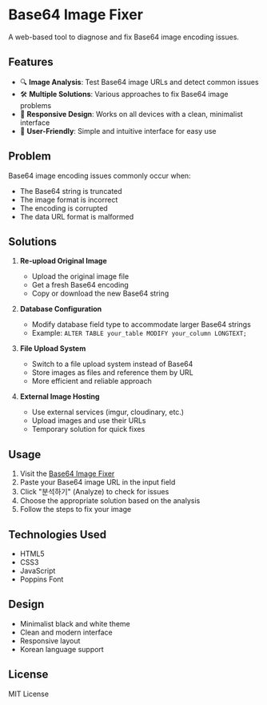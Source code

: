 # Base64 Image Fixer

A web-based tool to diagnose and fix Base64 image encoding issues.

## Features

- 🔍 **Image Analysis**: Test Base64 image URLs and detect common issues
- 🛠️ **Multiple Solutions**: Various approaches to fix Base64 image problems
- 📱 **Responsive Design**: Works on all devices with a clean, minimalist interface
- 🎯 **User-Friendly**: Simple and intuitive interface for easy use

## Problem

Base64 image encoding issues commonly occur when:
- The Base64 string is truncated
- The image format is incorrect
- The encoding is corrupted
- The data URL format is malformed

## Solutions

1. **Re-upload Original Image**
   - Upload the original image file
   - Get a fresh Base64 encoding
   - Copy or download the new Base64 string

2. **Database Configuration**
   - Modify database field type to accommodate larger Base64 strings
   - Example: `ALTER TABLE your_table MODIFY your_column LONGTEXT;`

3. **File Upload System**
   - Switch to a file upload system instead of Base64
   - Store images as files and reference them by URL
   - More efficient and reliable approach

4. **External Image Hosting**
   - Use external services (imgur, cloudinary, etc.)
   - Upload images and use their URLs
   - Temporary solution for quick fixes

## Usage

1. Visit the [Base64 Image Fixer](index.html)
2. Paste your Base64 image URL in the input field
3. Click "분석하기" (Analyze) to check for issues
4. Choose the appropriate solution based on the analysis
5. Follow the steps to fix your image

## Technologies Used

- HTML5
- CSS3
- JavaScript
- Poppins Font

## Design

- Minimalist black and white theme
- Clean and modern interface
- Responsive layout
- Korean language support

## License

MIT License